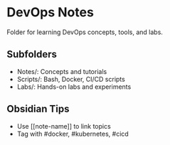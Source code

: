 # DevOps Notes

Folder for learning DevOps concepts, tools, and labs.

## Subfolders

- Notes/: Concepts and tutorials  
- Scripts/: Bash, Docker, CI/CD scripts  
- Labs/: Hands-on labs and experiments

## Obsidian Tips

- Use [[note-name]] to link topics  
- Tag with #docker, #kubernetes, #cicd
